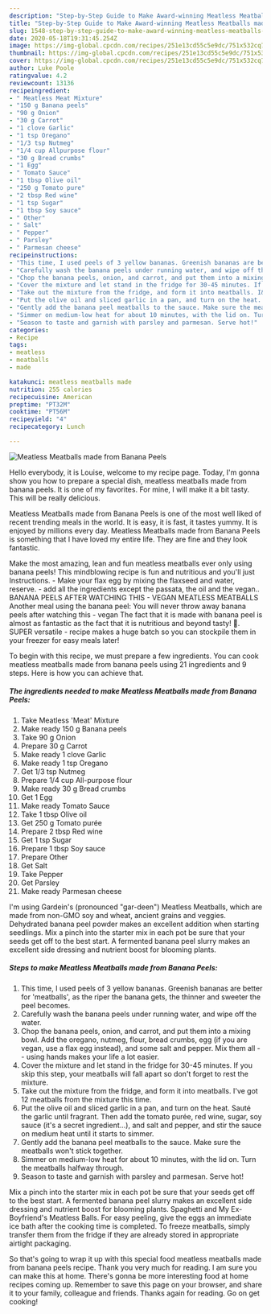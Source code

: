 ```yaml
---
description: "Step-by-Step Guide to Make Award-winning Meatless Meatballs made from Banana Peels"
title: "Step-by-Step Guide to Make Award-winning Meatless Meatballs made from Banana Peels"
slug: 1548-step-by-step-guide-to-make-award-winning-meatless-meatballs-made-from-banana-peels
date: 2020-05-18T19:31:45.254Z
image: https://img-global.cpcdn.com/recipes/251e13cd55c5e9dc/751x532cq70/meatless-meatballs-made-from-banana-peels-recipe-main-photo.jpg
thumbnail: https://img-global.cpcdn.com/recipes/251e13cd55c5e9dc/751x532cq70/meatless-meatballs-made-from-banana-peels-recipe-main-photo.jpg
cover: https://img-global.cpcdn.com/recipes/251e13cd55c5e9dc/751x532cq70/meatless-meatballs-made-from-banana-peels-recipe-main-photo.jpg
author: Luke Poole
ratingvalue: 4.2
reviewcount: 13136
recipeingredient:
- " Meatless Meat Mixture"
- "150 g Banana peels"
- "90 g Onion"
- "30 g Carrot"
- "1 clove Garlic"
- "1 tsp Oregano"
- "1/3 tsp Nutmeg"
- "1/4 cup Allpurpose flour"
- "30 g Bread crumbs"
- "1 Egg"
- " Tomato Sauce"
- "1 tbsp Olive oil"
- "250 g Tomato pure"
- "2 tbsp Red wine"
- "1 tsp Sugar"
- "1 tbsp Soy sauce"
- " Other"
- " Salt"
- " Pepper"
- " Parsley"
- " Parmesan cheese"
recipeinstructions:
- "This time, I used peels of 3 yellow bananas. Greenish bananas are better for &#39;meatballs&#39;, as the riper the banana gets, the thinner and sweeter the peel becomes."
- "Carefully wash the banana peels under running water, and wipe off the water."
- "Chop the banana peels, onion, and carrot, and put them into a mixing bowl. Add the oregano, nutmeg, flour, bread crumbs, egg (if you are vegan, use a flax egg instead), and some salt and pepper. Mix them all -- using hands makes your life a lot easier."
- "Cover the mixture and let stand in the fridge for 30-45 minutes. If you skip this step, your meatballs will fall apart so don&#39;t forget to rest the mixture."
- "Take out the mixture from the fridge, and form it into meatballs. I&#39;ve got 12 meatballs from the mixture this time."
- "Put the olive oil and sliced garlic in a pan, and turn on the heat. Sauté the garlic until fragrant. Then add the tomato purée, red wine, sugar, soy sauce (it&#39;s a secret ingredient...), and salt and pepper, and stir the sauce on medium heat until it starts to simmer."
- "Gently add the banana peel meatballs to the sauce. Make sure the meatballs won&#39;t stick together."
- "Simmer on medium-low heat for about 10 minutes, with the lid on. Turn the meatballs halfway through."
- "Season to taste and garnish with parsley and parmesan. Serve hot!"
categories:
- Recipe
tags:
- meatless
- meatballs
- made

katakunci: meatless meatballs made 
nutrition: 255 calories
recipecuisine: American
preptime: "PT32M"
cooktime: "PT56M"
recipeyield: "4"
recipecategory: Lunch

---
```



![Meatless Meatballs made from Banana Peels](https://img-global.cpcdn.com/recipes/251e13cd55c5e9dc/751x532cq70/meatless-meatballs-made-from-banana-peels-recipe-main-photo.jpg)

Hello everybody, it is Louise, welcome to my recipe page. Today, I'm gonna show you how to prepare a special dish, meatless meatballs made from banana peels. It is one of my favorites. For mine, I will make it a bit tasty. This will be really delicious.

Meatless Meatballs made from Banana Peels is one of the most well liked of recent trending meals in the world. It is easy, it is fast, it tastes yummy. It is enjoyed by millions every day. Meatless Meatballs made from Banana Peels is something that I have loved my entire life. They are fine and they look fantastic.

Make the most amazing, lean and fun meatless meatballs ever only using banana peels! This mindblowing recipe is fun and nutritious and you&#39;ll just Instructions. - Make your flax egg by mixing the flaxseed and water, reserve. - add all the ingredients except the passata, the oil and the vegan.. BANANA PEELS AFTER WATCHING THIS - VEGAN MEATLESS MEATBALLS Another meal using the banana peel: You will never throw away banana peels after watching this - vegan The fact that it is made with banana peel is almost as fantastic as the fact that it is nutritious and beyond tasty! 🍅. SUPER versatile - recipe makes a huge batch so you can stockpile them in your freezer for easy meals later!


To begin with this recipe, we must prepare a few ingredients. You can cook meatless meatballs made from banana peels using 21 ingredients and 9 steps. Here is how you can achieve that.

<!--inarticleads1-->

##### The ingredients needed to make Meatless Meatballs made from Banana Peels:

1. Take  Meatless &#39;Meat&#39; Mixture
1. Make ready 150 g Banana peels
1. Take 90 g Onion
1. Prepare 30 g Carrot
1. Make ready 1 clove Garlic
1. Make ready 1 tsp Oregano
1. Get 1/3 tsp Nutmeg
1. Prepare 1/4 cup All-purpose flour
1. Make ready 30 g Bread crumbs
1. Get 1 Egg
1. Make ready  Tomato Sauce
1. Take 1 tbsp Olive oil
1. Get 250 g Tomato purée
1. Prepare 2 tbsp Red wine
1. Get 1 tsp Sugar
1. Prepare 1 tbsp Soy sauce
1. Prepare  Other
1. Get  Salt
1. Take  Pepper
1. Get  Parsley
1. Make ready  Parmesan cheese


I&#39;m using Gardein&#39;s (pronounced &#34;gar-deen&#34;) Meatless Meatballs, which are made from non-GMO soy and wheat, ancient grains and veggies. Dehydrated banana peel powder makes an excellent addition when starting seedlings. Mix a pinch into the starter mix in each pot be sure that your seeds get off to the best start. A fermented banana peel slurry makes an excellent side dressing and nutrient boost for blooming plants. 

<!--inarticleads2-->

##### Steps to make Meatless Meatballs made from Banana Peels:

1. This time, I used peels of 3 yellow bananas. Greenish bananas are better for &#39;meatballs&#39;, as the riper the banana gets, the thinner and sweeter the peel becomes.
1. Carefully wash the banana peels under running water, and wipe off the water.
1. Chop the banana peels, onion, and carrot, and put them into a mixing bowl. Add the oregano, nutmeg, flour, bread crumbs, egg (if you are vegan, use a flax egg instead), and some salt and pepper. Mix them all -- using hands makes your life a lot easier.
1. Cover the mixture and let stand in the fridge for 30-45 minutes. If you skip this step, your meatballs will fall apart so don&#39;t forget to rest the mixture.
1. Take out the mixture from the fridge, and form it into meatballs. I&#39;ve got 12 meatballs from the mixture this time.
1. Put the olive oil and sliced garlic in a pan, and turn on the heat. Sauté the garlic until fragrant. Then add the tomato purée, red wine, sugar, soy sauce (it&#39;s a secret ingredient...), and salt and pepper, and stir the sauce on medium heat until it starts to simmer.
1. Gently add the banana peel meatballs to the sauce. Make sure the meatballs won&#39;t stick together.
1. Simmer on medium-low heat for about 10 minutes, with the lid on. Turn the meatballs halfway through.
1. Season to taste and garnish with parsley and parmesan. Serve hot!


Mix a pinch into the starter mix in each pot be sure that your seeds get off to the best start. A fermented banana peel slurry makes an excellent side dressing and nutrient boost for blooming plants. Spaghetti and My Ex-Boyfriend&#39;s Meatless Balls. For easy peeling, give the eggs an immediate ice bath after the cooking time is completed. To freeze meatballs, simply transfer them from the fridge if they are already stored in appropriate airtight packaging. 

So that's going to wrap it up with this special food meatless meatballs made from banana peels recipe. Thank you very much for reading. I am sure you can make this at home. There's gonna be more interesting food at home recipes coming up. Remember to save this page on your browser, and share it to your family, colleague and friends. Thanks again for reading. Go on get cooking!
